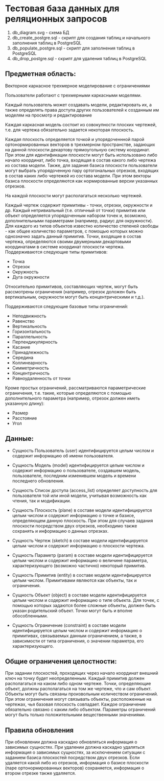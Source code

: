 
# Тестовая база данных для реляционных запросов

1. db_diagram.svg - схема БД
2. db_create_postgre.sql - скрипт для создания таблиц и начального заполнения таблиц в PostgreSQL
3. db_populate_postgre.sql - скрипт для заполнения таблиц в PostgreSQL
4. db_drop_postgre.sql - скрипт для удаления таблиц в PostgreSQL

## Предметная область:
Векторное каркасное трехмерное моделирование с ограничениями


Пользователи работают с трехмерными каркасными моделями.

Каждый пользователь может создавать модели, редактировать их, а также определять права доступа других пользователей к созданным им моделям на просмотр и редактирование

Каждая каркасная модель состоит из совокупности плоских чертежей, т.е. для чертежа обязательно задается некоторая плоскость.


Каждая плоскость определяется точкой и упорядоченнной парой ортонормированных векторов в трехмерном пространстве, 
задающих на данной плоскости декартову прямоугольную систему координат. При этом для идентификации плоскости могут быть использовано либо начало координат, либо точка, входящая в состав какого либо чертежа из состава модели.
Также, для задания базиса плоскости пользователи могут выбрать упорядоченную пару ортогональных отрезков, входящих в состав каких либо чертежей из состава модели. 
При этом векторы базиса плоскости определяются как нормированные версии указанных отрезков.


На каждой плоскости могут располагаться несколько чертежей.


Каждый чертеж содержит примитивы - точки, отрезки, окружности и др. Каждый нетривиальный (т.е. отличный от точки) примитив или объект определяется упорядоченным набором точек и,
 возможно, дополнительными параметрами (например, радиус для окружности). Для каждого из типов объектов известно количество степеней свободы - как общее количество параметров, 
с помощью которых можно однозначно задать данный примитив. Точки, входящие в состав чертежа, определяются своими двумерными декартовыми координатами в системе координат плоскости чертежа. 
Поддерживаются следующие типы примитивов:

- Точка
- Отрезок
- Окружность
- Дуга окружности

Относительно примитивов, составляющих чертеж, могут быть рассмотрены ограничения (например, отрезок доложен быть вертикальным, окружности могут быть концентрическими и т.д.). 

Поддерживаются следующие базовые типы ограничений:
- Неподвижность
- Равенство
- Вертикальность
- Горизонтальность
- Параллельность
- Перпендикулярность
- Касание
- Принадлежность
- Середина
- Коллинеарность
- Симметричность
- Концентричность
- Равноудаленность от точки

Кроме простых ограничений, рассматриваются параметрические ограничения, т.е. такие, которые определяются с помощью дополнительного параметра (например, отрезок должен иметь указанную длину):

- Размер
- Расстояние
- Угол


## Данные:
- Сущность Пользователь (user) идентифицируется целым числом и содержит информацию об имени пользователя.
 
- Сущность Модель (model) идентифицируется целым числом и содержит информацию о пользователе, создавшем модель, пользователе, последним изменившем модель и времени последнего обновления.

- Сущность Список доступа (access_list) определяет доступность для пользователя той или иной модели, учитывая возможность как чтения, так и модификации.

- Сущность Плоскость (plane) в составе модели идентифицируется целым числом и содержит информацию о точке и базисе, определяющем данную плоскость. При этом для случаев задания плоскости посредством двух отрезков, необходимо также сохранять и информацию о данных отрезках. 

- Сущность Чертеж (sketch) в составе модели идентифицируется целым числом и содержит информацию о плоскости чертежа.

- Сущность Параметр (param) в составе модели идентифицируется целым числом и содержит информацию о величине параметра, характеризующего (возможно частично) некоторый примитив.

- Сущность Примитив (entity) в составе модели идентифицируется целым числом. Примитивами являются как объекты, так и ограничения.

- Сущность Объект (object) в составе модели идентифицируется целым числом и содержит информацию о типе объекта. Для точек, с помощью которых задаются более сложные объекты, должен быть указан родительский объект. Точки могут быть и вполне обособленными. 

- Сущность Ограничение (constraint) в составе модели идентифицируется целым числом и содержит информацию о примитивах, связываемых данным ограничением, а также, в зависимости от типа ограничения, о значении параметра, его характеризующего.



## Общие ограничения целостности:
При задании плоскостей, проходящих через начало координат внешний ключ на точку будет неопределенным.
Каждый примитив должен располагаться на каком либо одном чертеже.
Точки, определяющие объект, должны располагаться на том же чертеже, что и сам объект.
Объекты могут быть связаны произвольным количеством ограничений. При этом ограничения могут связывать объекты, расположенные на чертежах, чья базовая плоскость совпадает.
Каждое ограничение обязательно связано с каким либо объектом.
Параметры ограничений могут быть только положительными вещественными значениями.

## Правила обновления
При обновлении должна каскадно обновляться информация о зависимых сущностях.
При удалении должна каскадно удаляться информация о зависимых сущностях, за исключением ситуации с заданием базиса плоскостей посредством двух отрезков.
Если удаляется какой либо из отрезков, информация о базисе плоскости (паре ортонормированных векторов) сохраняется, информация о втором отрезке также удаляется.

